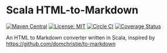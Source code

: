 # Scala HTML-to-Markdown
[![Maven Central][maven-image]][maven-link]
[![License: MIT](http://img.shields.io/badge/license-MIT-blue.svg)](LICENSE)
[![Circle CI][circle-ci-image]][circle-ci-link]
[![Coverage Status][coveralls-image]][coveralls-link]

An HTML to Markdown converter written in Scala, inspired by https://github.com/domchristie/to-markdown

[maven-image]:      https://maven-badges.herokuapp.com/maven-central/com.github.tkqubo/html-to-markdown_2.11/badge.svg
[maven-link]:       https://maven-badges.herokuapp.com/maven-central/com.github.tkqubo/html-to-markdown_2.11
[circle-ci-image]:  https://img.shields.io/circleci/project/tkqubo/scala-html-to-markdown.svg
[circle-ci-link]:   https://circleci.com/gh/tkqubo/scala-html-to-markdown
[coveralls-image]:  https://coveralls.io/repos/tkqubo/scala-html-to-markdown/badge.svg?branch=master&service=github
[coveralls-link]:   https://coveralls.io/github/tkqubo/scala-html-to-markdown?branch=master
